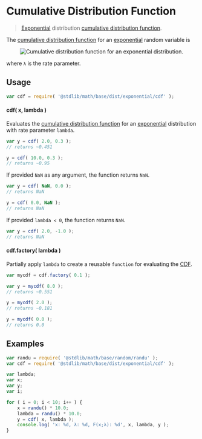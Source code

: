 # Cumulative Distribution Function

> [Exponential][exponential] distribution [cumulative distribution function][cdf].

<section class="intro">

The [cumulative distribution function][cdf] for an [exponential][exponential] random variable is

<!-- <equation class="equation" label="eq:cdf" align="center" raw="F(x;\lambda) = \begin{cases} 1-e^{-\lambda x} &amp; x \ge 0 \\ 0 & x < 0 \end{cases}" alt="Cumulative distribution function for an exponential distribution."> -->

<div class="equation" align="center" data-raw-text="F(x;\lambda) = \begin{cases} 1-e^{-\lambda x} &amp; x \ge 0 \\ 0 & x < 0 \end{cases}" data-equation="eq:cdf">
    <img src="" alt="Cumulative distribution function for an exponential distribution.">
    <br>
</div>

<!-- </equation> -->

where `λ` is the rate parameter.

</section>

<!-- /.intro -->

<section class="usage">

## Usage
``` javascript
var cdf = require( '@stdlib/math/base/dist/exponential/cdf' );
```

#### cdf( x, lambda )
Evaluates the [cumulative distribution function][cdf] for an [exponential][exponential] distribution with rate parameter `lambda`.

``` javascript
var y = cdf( 2.0, 0.3 );
// returns ~0.451

y = cdf( 10.0, 0.3 );
// returns ~0.95
```

If provided `NaN` as any argument, the function returns `NaN`.

``` javascript
var y = cdf( NaN, 0.0 );
// returns NaN

y = cdf( 0.0, NaN );
// returns NaN
```

If provided `lambda < 0`, the function returns `NaN`.

``` javascript
var y = cdf( 2.0, -1.0 );
// returns NaN
```

#### cdf.factory( lambda )

Partially apply `lambda` to create a reusable `function` for evaluating the [CDF][cdf].

``` javascript
var mycdf = cdf.factory( 0.1 );

var y = mycdf( 8.0 );
// returns ~0.551

y = mycdf( 2.0 );
// returns ~0.181

y = mycdf( 0.0 );
// returns 0.0
```

</section>

<!-- /.usage -->

<section class="examples">

## Examples

``` javascript
var randu = require( '@stdlib/math/base/random/randu' );
var cdf = require( '@stdlib/math/base/dist/exponential/cdf' );

var lambda;
var x;
var y;
var i;

for ( i = 0; i < 10; i++ ) {
    x = randu() * 10.0;
    lambda = randu() * 10.0;
    y = cdf( x, lambda );
    console.log( 'x: %d, λ: %d, F(x;λ): %d', x, lambda, y );
}
```

</section>

<!-- /.examples -->


<section class="links">

[cdf]:  https://en.wikipedia.org/wiki/Cumulative_distribution_function
[exponential]: https://en.wikipedia.org/wiki/Exponential_distribution

</section>

<!-- /.links -->
